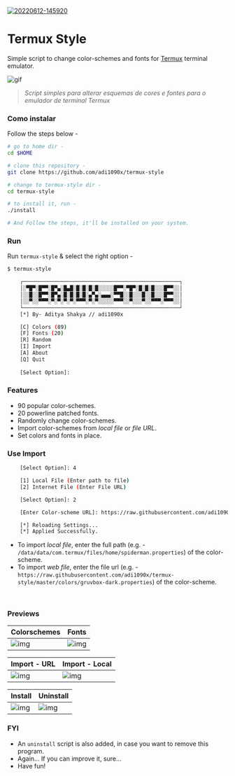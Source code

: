 <a href="https://ibb.co/F4XZCr1"><img src="https://i.ibb.co/v4hyRFW/20220612-145920.jpg" alt="20220612-145920" border="0"></a>

# Termux Style

Simple script to change color-schemes and fonts for [Termux](https://termux.com) terminal emulator.

![gif](images/main.gif) <br />

> *Script simples para alterar esquemas de cores e fontes para o emulador de terminal Termux*


### Como instalar

Follow the steps below - 

```bash
# go to home dir - 
cd $HOME

# clone this repository - 
git clone https://github.com/adi1090x/termux-style

# change to termux-style dir -
cd termux-style

# to install it, run -
./install

# And Follow the steps, it'll be installed on your system.
```

### Run

Run `termux-style` & select the right option -

```bash
$ termux-style

    ┌──────────────────────────────────────────────────┐
    │░▀█▀░█▀▀░█▀▄░█▄█░█░█░█░█░░░░░█▀▀░▀█▀░█░█░█░░░█▀▀░░│
    │░░█░░█▀▀░█▀▄░█░█░█░█░▄▀▄░▄▄▄░▀▀█░░█░░░█░░█░░░█▀▀░░│
    │░░▀░░▀▀▀░▀░▀░▀░▀░▀▀▀░▀░▀░░░░░▀▀▀░░▀░░░▀░░▀▀▀░▀▀▀░░│
    └──────────────────────────────────────────────────┘
    [*] By- Aditya Shakya // adi1090x

    [C] Colors (89)
    [F] Fonts (20)
    [R] Random
    [I] Import
    [A] About
    [Q] Quit
    
    [Select Option]: 
```

### Features

+ 90 popular color-schemes.
+ 20 powerline patched fonts.
+ Randomly change color-schemes.
+ Import color-schemes from *local file* or *file URL*.
+ Set colors and fonts in place.

### Use Import
```bash
    [Select Option]: 4

    [1] Local File (Enter path to file)
    [2] Internet File (Enter File URL)

    [Select Option]: 2

    [Enter Color-scheme URL]: https://raw.githubusercontent.com/adi1090x/termux-style/master/colors/gruvbox-dark.properties

    [*] Reloading Settings...
    [*] Applied Successfully.
```

+ To import *local file*, enter the full path (e.g. - `/data/data/com.termux/files/home/spiderman.properties`) of the color-scheme.
+ To import *web file*, enter the file url (e.g. - `https://raw.githubusercontent.com/adi1090x/termux-style/master/colors/gruvbox-dark.properties`) of the color-scheme.
<br />

### Previews

|Colorschemes|Fonts|
|--|--|
|![img](images/colors.gif)|![img](images/fonts.gif)|

|Import - URL|Import - Local|
|--|--|
|![img](images/url.gif)|![img](images/local.gif)|

|Install|Uninstall|
|--|--|
|![img](images/install.gif)|![img](images/uninstall.png)|

### FYI
- An `uninstall` script is also added, in case you want to remove this program.
- Again... If you can improve it, sure...
- Have fun!
